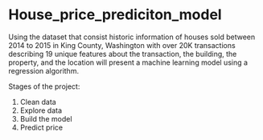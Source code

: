 # House_price_prediciton_model
Using the dataset that consist historic information of houses sold between 2014 to 2015 in King County, Washington with over 20K transactions describing 19 unique features about the transaction, the building, the property, and the location will present a machine learning model using a regression algorithm. 

Stages of the project:
1. Clean data
2. Explore data
3. Build the model
4. Predict price
